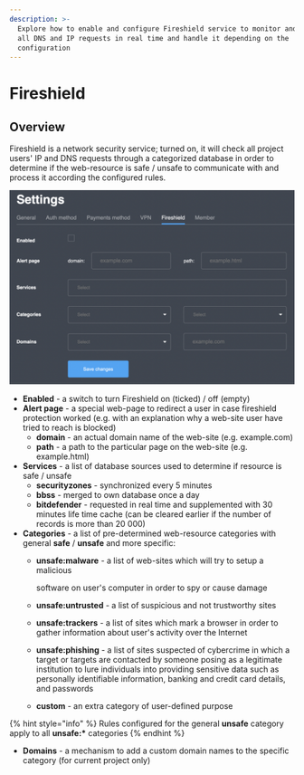 ```yaml
---
description: >-
  Explore how to enable and configure Fireshield service to monitor and control
  all DNS and IP requests in real time and handle it depending on the
  configuration
---
```


# Fireshield

## Overview

Fireshield is a network security service; turned on, it will check all project users' IP and DNS requests through a categorized database in order to determine if the web-resource is safe / unsafe to communicate with and process it according the configured rules.

![Fireshield settings page](../../.gitbook/assets/screenshot-2021-05-28-at-17.29.09.png)

* **Enabled** - a switch to turn Fireshield on \(ticked\) / off \(empty\)
* **Alert page** - a special web-page to redirect a user in case fireshield protection worked \(e.g. with an explanation why a web-site user have tried to reach is blocked\)
  * **domain** - an actual domain name of the web-site \(e.g. example.com\)
  * **path** - a path to the particular page on the web-site \(e.g. example.html\)
* **Services** - a list of database sources used to determine if resource is safe / unsafe
  * **securityzones** - synchronized every 5 minutes
  * **bbss** - merged to own database once a day
  * **bitdefender** - requested in real time and supplemented with 30 minutes life time cache \(can be cleared earlier if the number of records is more than 20 000\)
* **Categories** - a list of pre-determined web-resource categories with general **safe** / **unsafe** and more specific:
  * **unsafe:malware** - a list of web-sites which will try to setup a malicious

    software on user's computer in order to spy or cause damage

  * **unsafe:untrusted** - a list of suspicious and not trustworthy sites
  * **unsafe:trackers** - a list of sites which mark a browser in order to gather information about user's activity over the Internet
  * **unsafe:phishing** - a list of sites suspected of cybercrime in which a target or targets are contacted by someone posing as a legitimate institution to lure individuals into providing sensitive data such as personally identifiable information, banking and credit card details, and passwords
  * **custom** - an extra category of user-defined purpose

{% hint style="info" %}
Rules configured for the general **unsafe** category apply to all **unsafe:\*** categories
{% endhint %}

* **Domains** - a mechanism to add a custom domain names to the specific category \(for current project only\)

